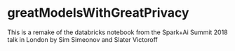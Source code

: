 # greatModelsWithGreatPrivacy
This is a remake of the databricks notebook from the Spark+Ai Summit 2018 talk in London by Sim Simeonov and Slater Victoroff
